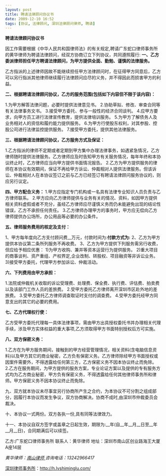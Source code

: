 ```yaml
---
layout: post
title: 聘请法律顾问协议书
date: 2009-12-10 16:52
tags: [协议, 法律顾问, 深圳法律顾问律师, 聘请]
---
```

<strong>聘请法律顾问协议书</strong>

因工作需要根据《中华人民共和国律师法》的有关规定,聘请广东蛇口律师事务所的黄华律师为聘请法律顾问，经双方协商订立下列协议，共同遵照履行:
<strong>
</strong><strong>一、乙方委派律师担任甲方聘请法律顾问，为甲方提供全面、勤勉、谨慎的法律服务。</strong>

乙方指派的上述律师因故不能继续担任甲方法律顾问时，在征得甲方同意后，乙方可以另行指派其他律师继续履行法律顾问应尽的义务，并不得因此而损害甲方的利益。

<strong>二、根据聘请法律顾问协议，乙方的服务范围(包括如下内容但不限于该内容)：</strong>

1.为甲方解答法律问题，必要时提供法律意见书。
2.协助草拟、修改、审查合同等有关法律事务文书。
3.接受甲方委托、参与一般性的经济合同谈判。
4.应甲方要求，向甲方员工进行法律宣传教育，提供法律培训服务。
5.为甲方了解债务人及业务相对人的资信和履约能力提供服务。
6.为甲方行使股东权利，对其参股、控股公司进行法律监控提供服务。
7.接受甲方委托，提供其他法律服务。

<strong>三、根据聘请法律顾问协议，乙方服务方式及保证：</strong>

1.乙方指派的律师不定期或者定期到甲方集中办理法律事务，如遇紧急情况，乙方律师随时提供法律服务。乙方律师应及时告知甲方有关服务情况，每年年终和本协议终止时，乙方律师应当向甲方提供书面情况报告。
2.乙方为甲方提供服务的律师在本协议有效期间，保证不再给甲方诉讼、仲裁相对人提供法律服务。但该诉讼、仲裁相对人在本协议签订之前与乙方已经签订有聘请法律顾问服务协议的，则应另行议定。

<strong>四、甲方配合义务：
</strong>
1.甲方应指定专门机构或一名具有法律专业知识人员负责与乙方律师联系。
2.甲方应向乙方律师提供与业务有关的情况、资料，如因甲方提供相关资料虚假或者不充分，虽经乙方律师应尽谨慎义务而仍未能避免出现的结论性错误，乙方不承担任何责任。
3.乙方律师办理甲方的事务时，甲方应无偿向乙方律师提供办公场所，办公用品等必要的办公条件。

<strong>五、律师服务费用的核定及支付：</strong>

1、甲方每年度向乙方支付顾问费__万元，付款时间为:__付款方式为:__
2、乙方为甲方提供本协议第二条所列服务不再收费。
3、乙方为甲方提供下列服务需另行收费，但应给予相应优惠：
1)为甲方收购、兼并等资本运营行为提供服务。
2)重大项目的商事谈判、资产重组、产权界定,企业改制、转股权、项目融资等非诉讼业务。
3)接受甲方委托，代理甲方参加诉讼、仲裁活动。

<strong>六、下列费用由甲方承担：</strong>

1.法院或仲裁机关收取的诉讼受理费、处理费、保全费、执行费、评估费、拍卖费以及该部门工作人员的差旅费。
2.受甲方委托乙方律师离开深圳市区赴外地的差旅费。
3.受甲方委托乙方律师调查取证时支付的调查费。
4.受甲方委托经甲方同意支出的其它的必要的费用。

<strong>七、乙方代理权行使：</strong>

乙方受甲方委托代理每一具体法律事项，需由甲方出具授权委托书并办理相关代理手续，涉及甲方实体权益的重大事项,乙方须取得甲方书面特别授权后方可实施。

<strong>八、双方保密义务：</strong>

1.乙方在为甲方服务期间，接触到的甲方经营管理情况，相关资料(含电脑信息资料)以及甲方其它的商业秘密，乙方负有保密义务。乙方律师除经甲方书面授权或因案件需要外，不得透露给任何第三方，乙方保密义务不因本协议终止而免除。
2.乙方在服务期间，为甲方提供的服务方案，专业论证方案以及提供的专有服务方式均为乙方商业秘密，甲方负有保密义务，不得透露给任何其他律师事务所和律师。甲方保密义务不因本协议终止而免除。

九、双方就本协议未尽事宜另行协商所产生之合约，为本协议不可分割之组成部分，因履行本协议而发生争议，双方协商解决。协商不成时,由深圳市仲裁委员会裁决。

十、本协议一式两份。双方各执一份,具有同等法律效力。

十一、本协议自双方签字或盖章之日起生效，期限为:__年(自__年__月__日至__年__月__日)，合同期满后可以续签。

乙方:广东蛇口律师事务所
联系人：黄华律师
地址：深圳市南山区创业路海王大厦A座14层

<em>黄华律师：</em><a title="南山律师" href="http://h.lvshiminglu.com/" target="_self"><em>南山律师
</em></a><em>咨询电话：13242966417</em>

<a href="http://h.lvshiminglu.com/">深圳律师事务所</a>：<a href="http://h.lvshiminglu.com/">http://h.lvshiminglu.com/</a>

